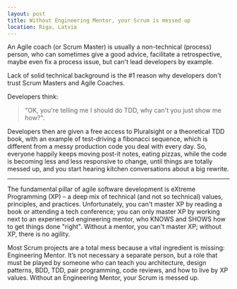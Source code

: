 ```yaml
---
layout: post
title: Without Engineering Mentor, your Scrum is messed up
location: Riga, Latvia
---
```


An Agile coach (or Scrum Master) is usually a non-technical (process) person, who can sometimes give a good advice, facilitate a retrospective, maybe even fix a process issue, but can't lead developers by example. 

Lack of solid technical background is the #1 reason why developers don't trust Scrum Masters and Agile Coaches.  

Developers think: 

> "OK, you're telling me I should do TDD, why can't you just show me how?".

Developers then are given a free access to Pluralsight or a theoretical TDD book, with an example of test-driving a fibonacci sequence, which is different from a messy production code you deal with every day. So, everyone happily keeps moving post-it notes, eating pizzas, while the code is becoming less and less responsive to change, until things are totally messed up, and you start hearing kitchen conversations about a big rewrite.

---

The fundamental pillar of agile software development is eXtreme Programming (XP) – a deep mix of technical (and not so technical) values, principles, and practices. Unfortunately, you can't master XP by reading a book or attending a tech conference; you can only master XP by working next to an experienced engineering mentor, who KNOWS and SHOWS how to get things done "right". Without a mentor, you can't master XP; without XP, there is no agility.

Most Scrum projects are a total mess because a vital ingredient is missing: Engineering Mentor. It’s not necessary a separate person, but a role that must be played by someone who can teach you architecture, design patterns, BDD, TDD, pair programming, code reviews, and how to live by XP values. Without an Engineering Mentor, your Scrum is messed up.